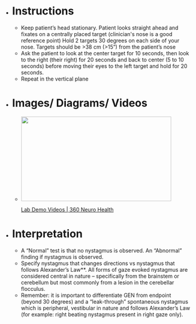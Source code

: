- # Instructions
	- Keep patient’s head stationary. Patient looks straight ahead and fixates on a centrally placed target (clinician's nose is a good reference point) Hold 2 targets 30 degrees on each side of your nose. Targets should be >38 cm (>15”) from the patient’s nose
	- Ask the patient to look at the center target for 10 seconds, then look to the right (their right) for 20 seconds and back to center (5 to 10 seconds) before moving their eyes to the left target and hold for 20 seconds.
	- Repeat in the vertical plane
- # Images/ Diagrams/ Videos
	-
	  <p><a href="https://www.360neurohealth.com/courses/certificate-of-competency-in-vestibular-rehabilitation-course-ccvr/lectures/36795242?wvideo=xx70d4pewv"><img src="https://embed-ssl.wistia.com/deliveries/f168ff3df5238ff7a2d2fdfe88fbfc36b87e8d11.jpg?image_crop_resized=800x450&amp;image_play_button_size=2x&amp;image_play_button=1&amp;image_play_button_color=1A9DCEe0" width="400" height="225" style="width: 400px; height: 225px;"></a></p><p><a href="https://www.360neurohealth.com/courses/certificate-of-competency-in-vestibular-rehabilitation-course-ccvr/lectures/36795242?wvideo=xx70d4pewv">Lab Demo Videos | 360 Neuro Health</a></p>
- # Interpretation
	- A “Normal” test is that no nystagmus is observed. An “Abnormal” finding if nystagmus is observed.
	- Specify nystagmus that changes directions vs nystagmus that follows Alexander’s Law**. All forms of gaze evoked nystagmus are considered central in nature – specifically from the brainstem or cerebellum but most commonly from a lesion in the cerebellar flocculus.
	- Remember: it is important to differentiate GEN from endpoint (beyond 30 degrees) and a “leak-through” spontaneous nystagmus which is peripheral, vestibular in nature and follows Alexander’s Law (for example: right beating nystagmus present in right gaze only).
